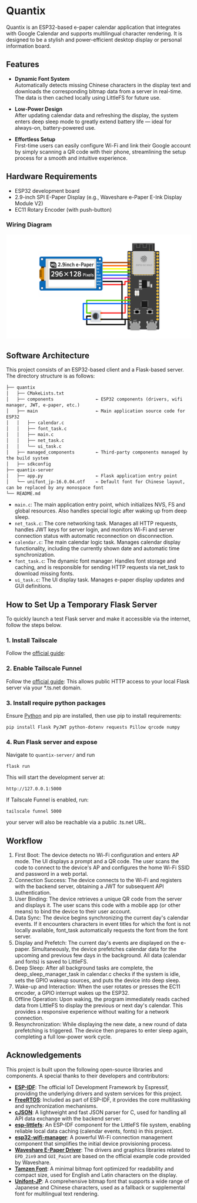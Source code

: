 # Quantix
Quantix is an ESP32-based e-paper calendar application that integrates with Google Calendar and supports multilingual character rendering. It is designed to be a stylish and power-efficient desktop display or personal information board.

## Features
- **Dynamic Font System**  
  Automatically detects missing Chinese characters in the display text and downloads the corresponding bitmap data from a server in real-time. The data is then cached locally using LittleFS for future use.

- **Low-Power Design**  
  After updating calendar data and refreshing the display, the system enters deep sleep mode to greatly extend battery life — ideal for always-on, battery-powered use.

- **Effortless Setup**  
  First-time users can easily configure Wi-Fi and link their Google account by simply scanning a QR code with their phone, streamlining the setup process for a smooth and intuitive experience.

## Hardware Requirements
* ESP32 development board
* 2.9-inch SPI E-Paper Display (e.g., Waveshare e-Paper E-Ink Display Module V2)
* EC11 Rotary Encoder (with push-button)

### Wiring Diagram
![ESP32 wiring diagram](quantix/images/wiring-diagram.png)

## Software Architecture
This project consists of an ESP32-based client and a Flask-based server.
The directory structure is as follows:

```
├── quantix
│   ├── CMakeLists.txt
│   ├── components                ← ESP32 components (drivers, wifi manager, JWT, e-paper, etc.)
│   ├── main                      ← Main application source code for ESP32
│   │   ├── calendar.c
│   │   ├── font_task.c
│   │   ├── main.c                
│   │   ├── net_task.c            
│   │   └── ui_task.c
│   ├── managed_components        ← Third-party components managed by the build system
│   ├── sdkconfig
├── quantix-server
│   ├── app.py                    ← Flask application entry point    
│   └── unifont_jp-16.0.04.otf    ← Default font for Chinese layout, can be replaced by any monospace font
└── README.md

```
* ```main.c```: The main application entry point, which initializes NVS, FS and global resources. Also handles special logic after waking up from deep sleep.
* ```net_task.c```: The core networking task. Manages all HTTP requests, handles JWT keys for server login, and monitors Wi-Fi and server connection status with automatic reconnection on disconnection.
* ```calendar.c```: The main calendar logic task. Manages calendar display functionality, including the currently shown date and automatic time synchronization.
* ```font_task.c```: The dynamic font manager. Handles font storage and caching, and is responsible for sending HTTP requests via net_task to download missing fonts.
* ```ui_task.c```: The UI display task. Manages e-paper display updates and GUI definitions.

## How to Set Up a Temporary Flask Server

To quickly launch a test Flask server and make it accessible via the internet, follow the steps below.

### 1. Install Tailscale

Follow the [official guide](https://tailscale.com/download):

### 2. Enable Tailscale Funnel
Follow the [official guide](https://tailscale.com/kb/1223/funnel):
This allows public HTTP access to your local Flask server via your *.ts.net domain.

### 3. Install require python packages
Ensure [Python](https://www.python.org/downloads/) and pip are installed, then use pip to install requirements:
```
pip install Flask PyJWT python-dotenv requests Pillow qrcode numpy
```

### 4. Run Flask server and expose
Navigate to ```quantix-server/``` and run
```
flask run
```
This will start the development server at:
```
http://127.0.0.1:5000
```
If Tailscale Funnel is enabled, run:
```
tailscale funnel 5000
```
your server will also be reachable via a public .ts.net URL.

## Workflow
1. First Boot: The device detects no Wi-Fi configuration and enters AP mode. The UI displays a prompt and a QR code. The user scans the code to connect to the device's AP and configures the home Wi-Fi SSID and password in a web portal.
2. Connection Success: The device connects to the Wi-Fi and registers with the backend server, obtaining a JWT for subsequent API authentication.
3. User Binding: The device retrieves a unique QR code from the server and displays it. The user scans this code with a mobile app (or other means) to bind the device to their user account.
4. Data Sync: The device begins synchronizing the current day's calendar events. If it encounters characters in event titles for which the font is not locally available, font_task automatically requests the font from the font server.
5. Display and Prefetch: The current day's events are displayed on the e-paper. Simultaneously, the device prefetches calendar data for the upcoming and previous few days in the background. All data (calendar and fonts) is saved to LittleFS.
6. Deep Sleep: After all background tasks are complete, the deep_sleep_manager_task in calendar.c checks if the system is idle, sets the GPIO wakeup sources, and puts the device into deep sleep.
7. Wake-up and Interaction: When the user rotates or presses the EC11 encoder, a GPIO interrupt wakes up the ESP32.
8. Offline Operation: Upon waking, the program immediately reads cached data from LittleFS to display the previous or next day's calendar. This provides a responsive experience without waiting for a network connection.
9. Resynchronization: While displaying the new date, a new round of data prefetching is triggered. The device then prepares to enter sleep again, completing a full low-power work cycle.
   
## Acknowledgements

This project is built upon the following open-source libraries and components. A special thanks to their developers and contributors:

*   [**ESP-IDF**](https://github.com/espressif/esp-idf): The official IoT Development Framework by Espressif, providing the underlying drivers and system services for this project.  
*   [**FreeRTOS**](https://www.freertos.org/): Included as part of ESP-IDF, it provides the core multitasking and synchronization mechanisms.  
*   [**cJSON**](https://github.com/DaveGamble/cJSON): A lightweight and fast JSON parser for C, used for handling all API data exchange with the backend server.  
*   [**esp-littlefs**](https://github.com/joltwallet/esp_littlefs): An ESP-IDF component for the LittleFS file system, enabling reliable local data caching (calendar events, fonts) in this project.  
*   [**esp32-wifi-manager**](https://github.com/tonyp7/esp32-wifi-manager): A powerful Wi-Fi connection management component that simplifies the initial device provisioning process.  
*   [**Waveshare E-Paper Driver**](https://www.waveshare.com/wiki/2.9inch_e-Paper_Module_Manual): The drivers and graphics libraries related to `EPD_2in9` and `GUI_Paint` are based on the official example code provided by Waveshare.  
*   [**Tamzen Font**](https://github.com/sunaku/tamzen-font): A minimal bitmap font optimized for readability and compact size, used for English and Latin characters on the display.  
*   [**Unifont-JP**](https://unifoundry.com/unifont/index.html): A comprehensive bitmap font that supports a wide range of Japanese and Chinese characters, used as a fallback or supplemental font for multilingual text rendering.
